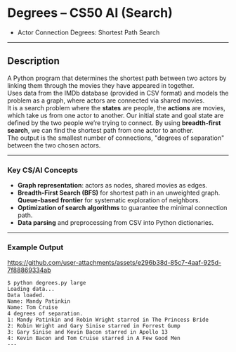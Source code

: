 
# Degrees – CS50 AI (Search)
- Actor Connection Degrees: Shortest Path Search 

---

## Description  
A Python program that determines the shortest path between two actors by linking them through the movies they have appeared in together.  \
Uses data from the IMDb database (provided in CSV format) and models the problem as a graph, where actors are connected via shared movies. \
It is a search problem where the **states** are people, the **actions** are movies, which take us from one actor to another. Our initial state and goal state are defined by the two people we’re trying to connect. By using **breadth-first search**, we can find the shortest path from one actor to another. \
The output is the smallest number of connections, "degrees of separation" between the two chosen actors.


---

### **Key CS/AI Concepts**
- **Graph representation**: actors as nodes, shared movies as edges.  
- **Breadth-First Search (BFS)** for shortest path in an unweighted graph.  
**Queue-based frontier** for systematic exploration of neighbors.  
- **Optimization of search algorithms** to guarantee the minimal connection path.
- **Data parsing** and preprocessing from CSV into Python dictionaries.  


---

### **Example Output**

https://github.com/user-attachments/assets/e296b38d-85c7-4aaf-925d-7f88869334ab

```
$ python degrees.py large
Loading data...
Data loaded.
Name: Mandy Patinkin
Name: Tom Cruise
4 degrees of separation.
1: Mandy Patinkin and Robin Wright starred in The Princess Bride
2: Robin Wright and Gary Sinise starred in Forrest Gump
3: Gary Sinise and Kevin Bacon starred in Apollo 13
4: Kevin Bacon and Tom Cruise starred in A Few Good Men
---





